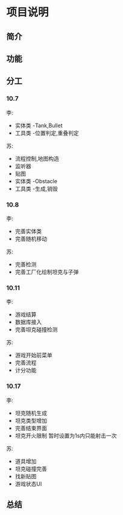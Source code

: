 # 项目说明
## 简介
## 功能
## 分工
### 10.7

李:
* 实体类 -Tank,Bullet
* 工具类 -位置判定,重叠判定

苏:
* 流程控制,地图构造
* 监听器
* 贴图
* 实体类 -Obstacle
* 工具类 -生成,销毁

### 10.8

李:
* 完善实体类
* 完善随机移动

苏:
* 完善检测
* 完善工厂化绘制坦克与子弹

### 10.11

李:
* 游戏结算
* 数据库接入
* 完善坦克碰撞检测

苏:
* 游戏开始前菜单
* 完善流程
* 计分功能

### 10.17

李:
* 坦克随机生成
* 坦克类型增加
* 完善结束界面 
* 坦克开火限制 暂时设置为1s内只能射击一次

苏:
* 道具增加
* 坦克碰撞完善
* 找新贴图
* 游戏状态UI

## 总结
